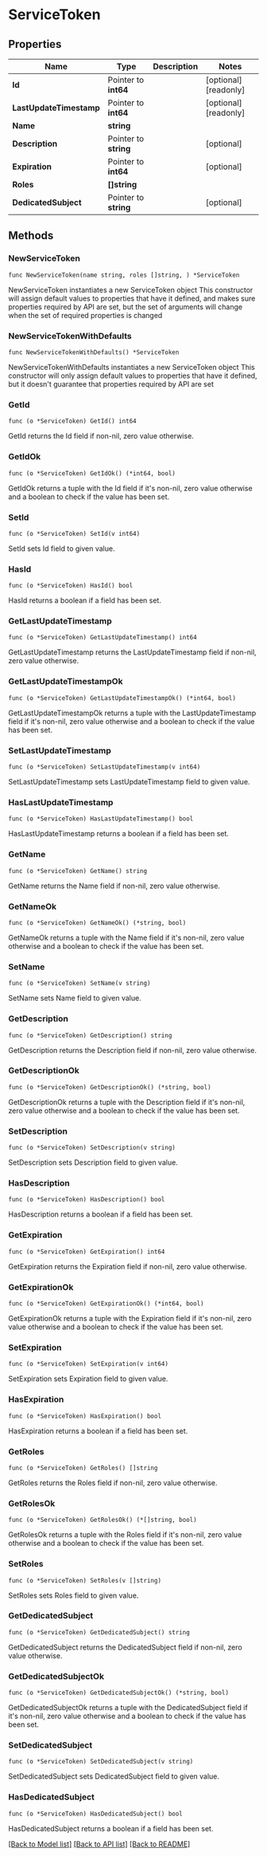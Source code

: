 # ServiceToken

## Properties

Name | Type | Description | Notes
------------ | ------------- | ------------- | -------------
**Id** | Pointer to **int64** |  | [optional] [readonly] 
**LastUpdateTimestamp** | Pointer to **int64** |  | [optional] [readonly] 
**Name** | **string** |  | 
**Description** | Pointer to **string** |  | [optional] 
**Expiration** | Pointer to **int64** |  | [optional] 
**Roles** | **[]string** |  | 
**DedicatedSubject** | Pointer to **string** |  | [optional] 

## Methods

### NewServiceToken

`func NewServiceToken(name string, roles []string, ) *ServiceToken`

NewServiceToken instantiates a new ServiceToken object
This constructor will assign default values to properties that have it defined,
and makes sure properties required by API are set, but the set of arguments
will change when the set of required properties is changed

### NewServiceTokenWithDefaults

`func NewServiceTokenWithDefaults() *ServiceToken`

NewServiceTokenWithDefaults instantiates a new ServiceToken object
This constructor will only assign default values to properties that have it defined,
but it doesn't guarantee that properties required by API are set

### GetId

`func (o *ServiceToken) GetId() int64`

GetId returns the Id field if non-nil, zero value otherwise.

### GetIdOk

`func (o *ServiceToken) GetIdOk() (*int64, bool)`

GetIdOk returns a tuple with the Id field if it's non-nil, zero value otherwise
and a boolean to check if the value has been set.

### SetId

`func (o *ServiceToken) SetId(v int64)`

SetId sets Id field to given value.

### HasId

`func (o *ServiceToken) HasId() bool`

HasId returns a boolean if a field has been set.

### GetLastUpdateTimestamp

`func (o *ServiceToken) GetLastUpdateTimestamp() int64`

GetLastUpdateTimestamp returns the LastUpdateTimestamp field if non-nil, zero value otherwise.

### GetLastUpdateTimestampOk

`func (o *ServiceToken) GetLastUpdateTimestampOk() (*int64, bool)`

GetLastUpdateTimestampOk returns a tuple with the LastUpdateTimestamp field if it's non-nil, zero value otherwise
and a boolean to check if the value has been set.

### SetLastUpdateTimestamp

`func (o *ServiceToken) SetLastUpdateTimestamp(v int64)`

SetLastUpdateTimestamp sets LastUpdateTimestamp field to given value.

### HasLastUpdateTimestamp

`func (o *ServiceToken) HasLastUpdateTimestamp() bool`

HasLastUpdateTimestamp returns a boolean if a field has been set.

### GetName

`func (o *ServiceToken) GetName() string`

GetName returns the Name field if non-nil, zero value otherwise.

### GetNameOk

`func (o *ServiceToken) GetNameOk() (*string, bool)`

GetNameOk returns a tuple with the Name field if it's non-nil, zero value otherwise
and a boolean to check if the value has been set.

### SetName

`func (o *ServiceToken) SetName(v string)`

SetName sets Name field to given value.


### GetDescription

`func (o *ServiceToken) GetDescription() string`

GetDescription returns the Description field if non-nil, zero value otherwise.

### GetDescriptionOk

`func (o *ServiceToken) GetDescriptionOk() (*string, bool)`

GetDescriptionOk returns a tuple with the Description field if it's non-nil, zero value otherwise
and a boolean to check if the value has been set.

### SetDescription

`func (o *ServiceToken) SetDescription(v string)`

SetDescription sets Description field to given value.

### HasDescription

`func (o *ServiceToken) HasDescription() bool`

HasDescription returns a boolean if a field has been set.

### GetExpiration

`func (o *ServiceToken) GetExpiration() int64`

GetExpiration returns the Expiration field if non-nil, zero value otherwise.

### GetExpirationOk

`func (o *ServiceToken) GetExpirationOk() (*int64, bool)`

GetExpirationOk returns a tuple with the Expiration field if it's non-nil, zero value otherwise
and a boolean to check if the value has been set.

### SetExpiration

`func (o *ServiceToken) SetExpiration(v int64)`

SetExpiration sets Expiration field to given value.

### HasExpiration

`func (o *ServiceToken) HasExpiration() bool`

HasExpiration returns a boolean if a field has been set.

### GetRoles

`func (o *ServiceToken) GetRoles() []string`

GetRoles returns the Roles field if non-nil, zero value otherwise.

### GetRolesOk

`func (o *ServiceToken) GetRolesOk() (*[]string, bool)`

GetRolesOk returns a tuple with the Roles field if it's non-nil, zero value otherwise
and a boolean to check if the value has been set.

### SetRoles

`func (o *ServiceToken) SetRoles(v []string)`

SetRoles sets Roles field to given value.


### GetDedicatedSubject

`func (o *ServiceToken) GetDedicatedSubject() string`

GetDedicatedSubject returns the DedicatedSubject field if non-nil, zero value otherwise.

### GetDedicatedSubjectOk

`func (o *ServiceToken) GetDedicatedSubjectOk() (*string, bool)`

GetDedicatedSubjectOk returns a tuple with the DedicatedSubject field if it's non-nil, zero value otherwise
and a boolean to check if the value has been set.

### SetDedicatedSubject

`func (o *ServiceToken) SetDedicatedSubject(v string)`

SetDedicatedSubject sets DedicatedSubject field to given value.

### HasDedicatedSubject

`func (o *ServiceToken) HasDedicatedSubject() bool`

HasDedicatedSubject returns a boolean if a field has been set.


[[Back to Model list]](../README.md#documentation-for-models) [[Back to API list]](../README.md#documentation-for-api-endpoints) [[Back to README]](../README.md)


